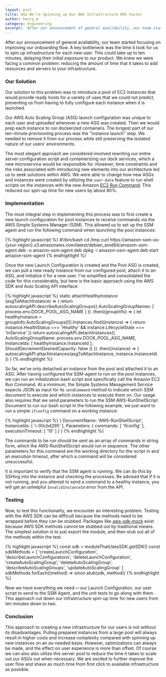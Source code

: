 ```yaml
---
layout: post
title: How We’re Spinning up Our AWS Infrastructure 80% Faster
author: henry_m
category: Engineering
excerpt: 'After our announcement of general availability, our team started focusing on improving our onboarding flow. A key bottleneck was the time it took for us to spin up infrastructure for each new user. This could take up to ten minutes, delaying their initial exposure to our product. We knew we were facing a common problem: reducing the amount of time that it takes to add resources and servers to your infrastructure.'
---
```


After our announcement of general availability, our team started focusing on improving our onboarding flow. A key bottleneck was the time it took for us to spin up infrastructure for each new user. This could take up to ten minutes, delaying their initial exposure to our product. We knew we were facing a common problem: reducing the amount of time that it takes to add resources and servers to your infrastructure.

### Our Solution

Our solution to this problem was to introduce a pool of EC2 instances that would provide ready hosts for a variety of uses that we could not predict, preventing us from having to fully configure each instance when it is launched.

Our AWS Auto Scaling Group (ASG) launch configuration was unique to each user and uploaded whenever a new ASG was created. Then we would prep each instance to run dockerized containers. The longest part of our ten-minute provisioning process was the "instance launch" step. We needed to remove it from our process while still preserving the isolated nature of our users’ environments.

The most elegant approach we considered involved rewriting our entire server configuration script and containerizing our dock services, which a new microservice would be responsible for. However, time constraints and the risks associated with introducing new elements into our architecture led us to seek solutions within AWS. We were able to change how new ASGs and instances were created by utilizing the `user-data` feature to run shell scripts on the instances with the new Amazon [EC2 Run Command](https://aws.amazon.com/blogs/aws/new-ec2-run-command-remote-instance-management-at-scale/). This reduced our spin-up time for new users by about 80%.

### Implementation

The most integral step in implementing this process was to first create a new launch configuration for pool instances to receive commands via the AWS Simple Systems Manager (SSM). This allowed us to set up the SSM agent and run the following command when launching the pool instances:

{% highlight javascript %}
#!/bin/bash
cd /tmp
curl https://amazon-ssm-us-{your-region}.s3.amazonaws.com/latest/debian_amd64/amazon-ssm-agent.deb -o amazon-ssm-agent.deb
dpkg -i amazon-ssm-agent.deb
start amazon-ssm-agent
{% endhighlight %}

Once the new Launch Configuration is created and the Pool ASG is created, we can pull a new ready instance from our configured pool, attach it to an ASG, and initialize it for a new user. I’ve simplified and consolidated the code for this considerably, but here is the basic approach using the AWS SDK and Auto Scaling API interface:

{% highlight javascript %}
static attachHealthyInstance (asgToAttachInstance) => {
  return autoscalingAPI.describeAutoScalingGroups({
    AutoScalingGroupNames: [ process.env.DOCK_POOL_ASG_NAME ]
  })
  .then((groupInfo) => {
    let healthyInstance = groupInfo.AutoScalingGroups[0].Instances.find((instance) => {
      return instance.HealthStatus === 'Healthy' && instance.LifecycleState === 'InService'
    })
    return autoscalingAPI.detachInstances({
      AutoScalingGroupName: process.env.DOCK_POOL_ASG_NAME,
      InstanceIds: [ healthyInstance.InstanceId ],
      ShouldDecrementDesiredCapacity: false
    })
  })
  .then((instance) => {
    autoscalingAPI.attachInstances(asgToAttachInstance, instance.InstanceId)
  })
}
{% endhighlight %}

So far, we’ve only detached an instance from the pool and attached it to an ASG. After having configured the SSM-agent to run on the pool instances, we can run an initialization bash script and specifically call the Amazon EC2 Run Command. At a minimum, the Simple Systems Management Service expects JSON as input for its <code class="monospace">sendCommand</code> method to indicate which SSM document to execute and which instances to execute them on. Our usage also requires that we send parameters to run the SSM AWS-RunShellScript Document to run our bash script In the following example, we just want to run a simple <code class="monospace">ifconfig</code> command on a working instance:</p>

{% highlight javascript %}
{
  DocumentName: 'AWS-RunShellScript',
  InstanceIds: [ 'i-00cbd295' ],
  Parameters: {
    commands: [ 'ifconfig' ],
    executionTimeout: [ '10' ]
  }
}
{% endhighlight %}

The commands to be run should be sent as an array of commands in string form, which the AWS-RunShellScript would run in sequence. The other parameters for this command are the working directory for the script in and an execution timeout, after which a command will be considered unsuccessful.

It is important to verify that the SSM agent is running. We can do this by SSHing into the instance and checking the processes. Be advised that if it is not running, and you attempt to send a command to a healthy instance, you will get an unhelpful `InvalidInstanceId` error from the API.

### Testing

Now, to test this functionality, we encounter an interesting problem. Testing with the AWS SDK can be difficult because the methods need to be wrapped before they can be stubbed. Packages like [aws-sdk-mock](https://www.npmjs.com/package/aws-sdk-mock) exist because AWS SDK methods cannot be stubbed out by traditional means. The simplest solution is to just export the module, and then stub out all of the methods within the test.

{% highlight javascript %}
const sdk = moduleThatUsesSDK.getSDK()
const sdkMethods = [
  'createLaunchConfiguration',
  'describeLaunchConfigurations',
  'deleteLaunchConfiguration',
  'createAutoScalingGroup',
  'deleteAutoScalingGroup',
  'describeAutoScalingGroups',
  'updateAutoScalingGroup'
]
sdkMethods.forEach((method) => sinon.stub(sdk, method))
{% endhighlight %}

Now we have everything we need — our Launch Configuration, our user script to send to the SSM Agent, and the unit tests to go along with them. This approach cut down our infrastructure spin-up time for new users from ten minutes down to two.

### Conclusion

This approach to creating a new infrastructure for our users is not without its disadvantages. Pulling prepared instances from a large pool will always result in higher costs and increase complexity compared with spinning up new instances on an as-needed basis. However, optimizations can always be made, and the effect on user experience is more than offset. Of course we can also also utilize this server pool to reduce the time it takes to scale out our ASGs out when necessary. We are excited to further improve the user flow and shave as much time from first click to available infrastructure as possible.
